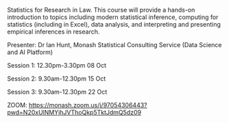 Statistics for Research in Law.
This course will provide a hands-on introduction to topics including modern statistical inference, computing for statistics (including in Excel), data analysis, and interpreting and presenting empirical inferences in research.

Presenter: Dr Ian Hunt, Monash Statistical Consulting Service (Data Science and AI Platform)

Session 1: 12.30pm-3.30pm 08 Oct

Session 2: 9.30am-12.30pm 15 Oct

Session 3: 9.30am-12.30pm 22 Oct

ZOOM: https://monash.zoom.us/j/97054306443?pwd=N20xUlNMYjhJVThoQkp5TktJdmQ5dz09 



